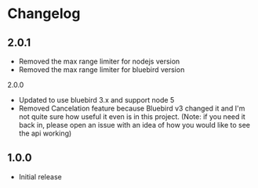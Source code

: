 # Changelog

2.0.1
---
- Removed the max range limiter for nodejs version
- Removed the max range limiter for bluebird version

2.0.0
- Updated to use bluebird 3.x and support node 5
- Removed Cancelation feature because Bluebird v3 changed it and I'm not quite sure how
  useful it even is in this project. (Note: if you need it back in, please open an issue with an
  idea of how you would like to see the api working)

1.0.0
---
- Initial release
